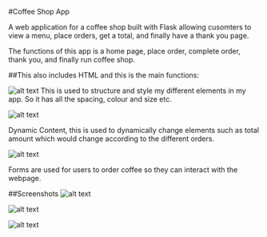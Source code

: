 #Coffee Shop App

A web application for a coffee shop built with Flask allowing cusomters to view a menu, place orders, get a total, and finally have a thank you page.

The functions of this app is a home page, place order, complete order, thank you, and finally run coffee shop.

##This also includes HTML and this is the main functions:

![alt text](Referenecs/image.png)
This is used to structure and style my different elements in my app. So it has all the spacing, colour and size etc.
 
![alt text](image-2.png)

Dynamic Content, this is used to dynamically change elements such as total amount which would change according to the different orders.
 
![alt text](image-3.png)

Forms are used for users to order coffee so they can interact with the webpage.

##Screenshots
![alt text](image-4.png)

![alt text](image-5.png)

![alt text](image-6.png)
